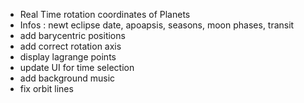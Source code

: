 - Real Time rotation coordinates of Planets
- Infos : newt eclipse date, apoapsis, seasons, moon phases, transit
- add barycentric positions
- add correct rotation axis
- display lagrange points
- update UI for time selection
- add background music
- fix orbit lines